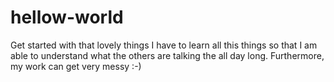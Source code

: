 # hellow-world
Get started with that lovely things
I have to learn all this things so that I am able to understand what the others are talking the all day long. Furthermore, my work can get very messy :-) 
